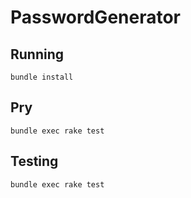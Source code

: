 # PasswordGenerator

## Running

```
bundle install
```

## Pry

```
bundle exec rake test
```

## Testing

```
bundle exec rake test
```
